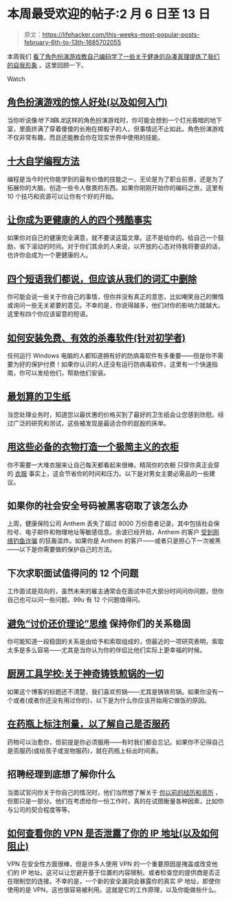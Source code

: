 # 本周最受欢迎的帖子:2 月 6 日至 13 日

> 原文：<https://lifehacker.com/this-weeks-most-popular-posts-february-6th-to-13th-1685702055>

本周我们 [看了角色扮演游戏](https://lifehacker.com/the-surprising-benefits-of-role-playing-games-and-how-1684582789)[教自己编码](http://lifehacker.com/top-10-ways-to-teach-yourself-to-code-1684250889)[学了一些关于健身的杂凑真理](http://vitals.lifehacker.com/four-harsh-truths-that-will-make-you-a-healthier-person-1684899154)[提炼了我们的自我形象](http://lifehacker.com/four-phrases-we-all-say-but-should-remove-from-our-voc-1684047793) 。这里回顾一下。

Watch

## [角色扮演游戏的惊人好处(以及如何入门)](http://lifehacker.com/the-surprising-benefits-of-role-playing-games-and-how-1684582789)

当你听说像*地下城&龙*这样的角色扮演游戏时，你可能会想到一个灯光昏暗的地下室，里面挤满了穿着傻傻的长袍在掷骰子的人，但事情远不止如此。角色扮演游戏不仅非常有趣，而且还能教会你在现实世界中使用的技能。

## [十大自学编程方法](http://lifehacker.com/top-10-ways-to-teach-yourself-to-code-1684250889)

编程是当今时代你能学到的最有价值的技能之一，无论是为了职业前景，还是为了拓展你的大脑，创造一些令人敬畏的东西。如果你刚刚开始你的编码之旅，这里有 10 个技巧和资源可以让你有个好的开始。

## [让你成为更健康的人的四个残酷事实](http://vitals.lifehacker.com/four-harsh-truths-that-will-make-you-a-healthier-person-1684899154)

如果你对自己的健康完全满意，就不要读这篇文章。这不是给你的。给自己一个鼓励，省下滚动的时间。对于你们其余的人来说，以开放的心态对待我将要说的话，也许你会成为一个更健康的人。

## [四个短语我们都说，但应该从我们的词汇中删除](http://lifehacker.com/four-phrases-we-all-say-but-should-remove-from-our-voc-1684047793)

你可能会说一些关于你自己的事情，但你并没有真正的意思，比如嘲笑自己的懒惰或询问一些无关紧要的意见。不幸的是，你说得越多，他们对你的影响力就越大。这里有四个你应该留意的短语。

## [如何安装免费、有效的杀毒软件(针对初学者)](http://lifehacker.com/how-to-install-free-effective-antivirus-software-for-5807250)

任何运行 Windows 电脑的人都知道拥有好的防病毒软件有多重要——但是你不需要为好的保护付费！如果你认识的人还没有运行防病毒软件，这里有一个快速指南，你可以发给他们，帮助他们安装。

## [最划算的卫生纸](http://lifehacker.com/the-toilet-paper-that-gives-you-the-most-bang-for-your-1684327484)

当您处理业务时，知道您以最优惠的价格买到了最好的卫生纸会让您感到欣慰。经过广泛的研究和测试，这些被发现是最适合你的屁股的床单。

## [用这些必备的衣物打造一个极简主义的衣柜](http://lifehacker.com/create-a-minimalist-wardrobe-with-these-essential-cloth-1684956296)

你不需要一大堆衣服来让自己每天都看起来很棒。精简你的衣橱 只穿你真正会穿的 [衣服](http://lifehacker.com/how-to-stop-buying-clothes-you-never-wear-1566730349) 事实上，这会节省你的时间和压力。以下是对男女主要必需品的一些建议。

## 如果你的社会安全号码被黑客窃取了该怎么办

上周，健康保险公司 Anthem 丢失了超过 8000 万份患者记录，其中包括社会保险号、电子邮件和物理地址等敏感信息。余波已经开始，Anthem 的客户 [受到网络钓鱼诈骗](https://gizmodo.com/beware-anthem-hack-victims-are-getting-bombarded-by-ph-1684285394) 的狂轰滥炸。如果你是 Anthem 的客户——或者只是担心下一次被黑——以下是你需要做的保护自己的方法。

## 下次求职面试值得问的 12 个问题

工作面试是双向的，虽然未来的雇主通常会在面试中花大部分时间问你问题，但你自己也可以问一些问题。99u 有 12 个问题值得问。

## [避免“讨价还价理论”思维](http://lifehacker.com/keep-your-relationship-strong-by-avoiding-bargaining-t-1684310323) 保持你们的关系稳固

你可能知道一段稳固的关系是由给予和索取组成的，但最近的一项研究表明，索取太多是多么容易——尤其是当你认为你的伴侣比他们实际上更幸福的时候。

## [厨房工具学校:关于神奇铸铁煎锅的一切](http://skillet.lifehacker.com/kitchen-tool-school-all-about-the-cast-iron-skillet-1685315104)

如果这个博客的标题还不清楚，我们喜欢煎锅——尤其是铸铁煎锅。如果你没有一个或者(或者你还没有用过你的)，以下是为什么你应该开始用它做饭的原因。

## [在药瓶上标注剂量，以了解自己是否服药](http://lifehacker.com/mark-doses-on-prescription-bottles-to-know-if-you-took-1679957410)

药物可以治愈你，但前提是你必须服用——有时我们都会忘记。如果你不记得自己是否服药(或给孩子或宠物服药)，就在药瓶上标出时间表。

## 招聘经理到底想了解你什么

当面试官问你关于你自己的情况时，他们当然想了解关于 [你以前的经历和资历](http://lifehacker.com/what-the-people-reading-your-resume-wish-you-knew-1680315298) ，但那只是一部分。他们在考虑给你一份工作时，真的在试图衡量各种因素，比如你与公司的契合程度等等。

## [如何查看你的 VPN 是否泄露了你的 IP 地址(以及如何阻止)](http://lifehacker.com/how-to-see-if-your-vpn-is-leaking-your-ip-address-and-1685180082)

VPN 在安全性方面很棒，但是许多人使用 VPN 的一个重要原因是掩盖或改变他们的 IP 地址。这可以让您避开基于位置的内容限制，或者检查您的提供商是否正在限制您的连接。不幸的是，一个新的安全漏洞会暴露你的真实 IP 地址，即使你使用的是 VPN，这也很容易被利用。这就是它的工作原理，以及你能做些什么。